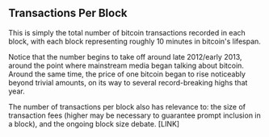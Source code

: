 ## Transactions Per Block

This is simply the total number of bitcoin transactions recorded in each block, with each block representing roughly 10 minutes in bitcoin's lifespan.

Notice that the number begins to take off around late 2012/early 2013, around the point where mainstream media began talking about bitcoin. Around the same time, the price of one bitcoin began to rise noticeably beyond trivial amounts, on its way to several record-breaking highs that year.

The number of transactions per block also has relevance to: the size of transaction fees (higher may be necessary to guarantee prompt inclusion in a block), and the ongoing block size debate. [LINK]
